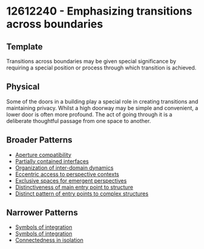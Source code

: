 # 12612240 - Emphasizing transitions across boundaries

## Template

Transitions across boundaries may be given special significance by requiring a special position or process through which transition is achieved.

## Physical

Some of the doors in a building play a special role in creating transitions and maintaining privacy. Whilst a high doorway may be simple and convenient, a lower door is often more profound. The act of going through it is a deliberate thoughtful passage from one space to another.

## Broader Patterns

- [Aperture compatibility](12612210)
- [Partially contained interfaces](12611190)
- [Organization of inter-domain dynamics](12611310)
- [Eccentric access to perspective contexts](12611960)
- [Exclusive spaces for emergent perspectives](12612030)
- [Distinctiveness of main entry point to structure](12611100)
- [Distinct pattern of entry points to complex structures](12611020)

## Narrower Patterns

- [Symbols of integration](12612490)
- [Symbols of integration](12612250)
- [Connectedness in isolation](12612370)
